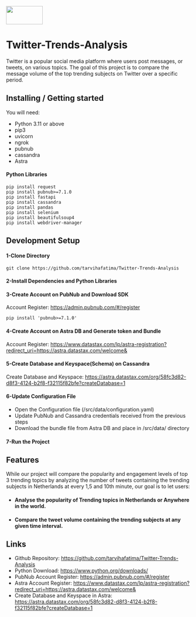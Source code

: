 <img src="https://github.com/tarvihafatima/Twitter-Trends-Analysis/assets/26660037/51cb913c-bcfb-4af6-b76f-409a21b8fe10" width="100" height="50">

# Twitter-Trends-Analysis

Twitter is a popular social media platform where users post messages, or tweets, on various topics. The goal of this project is to compare the message volume of the top trending subjects on Twitter over a specific period.

## Installing / Getting started

You will need: 

* Python 3.11 or above
* pip3
* uvicorn
* ngrok
* pubnub
* cassandra
* Astra

#### Python Libraries

```shell
pip install request
pip install pubnub>=7.1.0
pip install fastapi
pip install cassandra
pip install pandas
pip install selenium
pip install beautifulsoup4
pip install webdriver-manager
```

## Development Setup

#### 1-Clone Directory

```shell
git clone https://github.com/tarvihafatima/Twitter-Trends-Analysis
```

#### 2-Install Dependencies and Python Libraries

#### 3-Create Account on PubNub and Download SDK

Account Register: https://admin.pubnub.com/#/register

```shell
pip install 'pubnub>=7.1.0'
```

#### 4-Create Account on Astra DB and Generate token and Bundle

Account Register: https://www.datastax.com/lp/astra-registration?redirect_uri=https://astra.datastax.com/welcome&

#### 5-Create Database and Keyspace(Schema) on Cassandra

Create Database and Keyspace: https://astra.datastax.com/org/58fc3d82-d8f3-4124-b2f8-f32115f82bfe?createDatabase=1

#### 6-Update Configuration File

* Open the Configuration file (/src/data/configuration.yaml)
* Update PubNub and Cassandra credentials received from the previous steps
* Download the bundle file from Astra DB and place in /src/data/ directory

#### 7-Run the Project 



## Features

While our project will compare the popularity and engagement levels of top 3 trending topics by analyzing the number of tweets containing the trending subjects in Netherlands at every 1,5 and 10th minute, our goal is to let users:

* #### Analyse the popularity of Trending topics in Netherlands or Anywhere in the world.
* #### Compare the tweet volume containing the trending subjects at any given time interval. 

## Links

* Github Repository: https://github.com/tarvihafatima/Twitter-Trends-Analysis 
* Python Download: https://www.python.org/downloads/
* PubNub Account Register: https://admin.pubnub.com/#/register
* Astra Account Register: https://www.datastax.com/lp/astra-registration?redirect_uri=https://astra.datastax.com/welcome&
* Create Database and Keyspace in Astra: https://astra.datastax.com/org/58fc3d82-d8f3-4124-b2f8-f32115f82bfe?createDatabase=1

